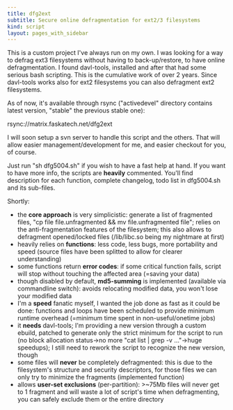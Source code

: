 ```yaml
---
title: dfg2ext
subtitle: Secure online defragmentation for ext2/3 filesystems
kind: script
layout: pages_with_sidebar
---
```

This is a custom project I've always run on my own. I was looking for a way to defrag ext3 filesystems without having to back-up/restore, to have online defragmentation. I found davl-tools, installed and after that had some serious bash scripting. This is the cumulative work of over 2 years. Since davl-tools works also for ext2 filesystems you can also defragment ext2 filesystems.

As of now, it's available through rsync ("activedevel" directory contains latest version, "stable" the previous stable one):

rsync://matrix.faskatech.net/dfg2ext

I will soon setup a svn server to handle this script and the others. That will allow easier management/development for me, and easier checkout for you, of course.

Just run "sh dfg5004.sh" if you wish to have a fast help at hand. If you want to have more info, the scripts are **heavily** commented. You'll find description for each function, complete changelog, todo list in dfg5004.sh and its sub-files.

Shortly:

* the **core approach** is very simplicistic: generate a list of fragmented files, "cp file file.unfragmented && mv file.unfragmented file"; relies on the anti-fragmentation features of the filesystem; this also allows to defragment opened/locked files (/lib/libc.so being my nightmare at first)
* heavily relies on **functions**: less code, less bugs, more portability and speed (source files have been splitted to allow for clearer understanding)
* some functions return **error codes**: if some critical function fails, script will stop without touching the affected area (=saving your data)
* though disabled by default, **md5-summing** is implemented (available via commandline switch): avoids relocating modified data, you won't lose your modified data
* I'm a **speed** fanatic myself, I wanted the job done as fast as it could be done: functions and loops have been scheduled to provide minimum runtime overhead (=minimum time spent in non-useful/onetime jobs)
* it **needs** davl-tools; I'm providing a new version through a custom ebuild, patched to generate only the strict minimum for the script to run (no block allocation status->no more "cat list \| grep -v ..."->huge speedups); I still need to rework the script to recognize the new version, though
* some files will **never** be completely defragmented: this is due to the filesystem's structure and security descriptors, for those files we can only try to minimize the fragments (implemented function)
* allows **user-set exclusions** (per-partition): >~75Mb files will never get to 1 fragment and will waste a lot of script's time when defragmenting, you can safely exclude them or the entire directory
